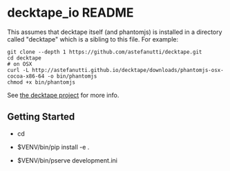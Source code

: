 decktape_io README
==================

This assumes that decktape itself (and phantomjs) is installed in a directory
called "decktape" which is a sibling to this file. For example:

```
git clone --depth 1 https://github.com/astefanutti/decktape.git
cd decktape
# on OSX
curl -L http://astefanutti.github.io/decktape/downloads/phantomjs-osx-cocoa-x86-64 -o bin/phantomjs
chmod +x bin/phantomjs
```

See [the decktape project](https://github.com/astefanutti/decktape/) for more
info.

Getting Started
---------------

- cd <directory containing this file>

- $VENV/bin/pip install -e .

- $VENV/bin/pserve development.ini
